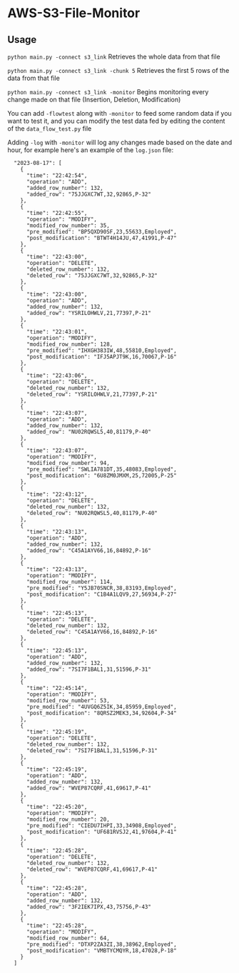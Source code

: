 # AWS-S3-File-Monitor

## Usage
```python main.py -connect s3_link```
Retrieves the whole data from that file

```python main.py -connect s3_link -chunk 5```
Retrieves the first 5 rows of the data from that file

```python main.py -connect s3_link -monitor```
Begins monitoring every change made on that file (Insertion, Deletion, Modification)

You can add ```-flowtest``` along with ```-monitor``` to feed some random data if you want to test it, and you can modify the test data fed by editing the content of the ``data_flow_test.py`` file

Adding ```-log``` with ```-monitor``` will log any changes made based on the date and hour, for example here's an example of the ```log.json``` file:
```
  "2023-08-17": [
    {
      "time": "22:42:54",
      "operation": "ADD",
      "added_row_number": 132,
      "added_row": "75JJGXC7WT,32,92865,P-32"
    },
    {
      "time": "22:42:55",
      "operation": "MODIFY",
      "modified_row_number": 35,
      "pre_modified": "BP5QXD90SF,23,55633,Employed",
      "post_modification": "BTWT4H14JU,47,41991,P-47"
    },
    {
      "time": "22:43:00",
      "operation": "DELETE",
      "deleted_row_number": 132,
      "deleted_row": "75JJGXC7WT,32,92865,P-32"
    },
    {
      "time": "22:43:00",
      "operation": "ADD",
      "added_row_number": 132,
      "added_row": "YSRILOHWLV,21,77397,P-21"
    },
    {
      "time": "22:43:01",
      "operation": "MODIFY",
      "modified_row_number": 128,
      "pre_modified": "IHXGH383IW,48,55810,Employed",
      "post_modification": "IFJ5APJT9K,16,70067,P-16"
    },
    {
      "time": "22:43:06",
      "operation": "DELETE",
      "deleted_row_number": 132,
      "deleted_row": "YSRILOHWLV,21,77397,P-21"
    },
    {
      "time": "22:43:07",
      "operation": "ADD",
      "added_row_number": 132,
      "added_row": "NU02RQWSL5,40,81179,P-40"
    },
    {
      "time": "22:43:07",
      "operation": "MODIFY",
      "modified_row_number": 94,
      "pre_modified": "SWLIA781DT,35,48083,Employed",
      "post_modification": "6U8ZM0JMXM,25,72005,P-25"
    },
    {
      "time": "22:43:12",
      "operation": "DELETE",
      "deleted_row_number": 132,
      "deleted_row": "NU02RQWSL5,40,81179,P-40"
    },
    {
      "time": "22:43:13",
      "operation": "ADD",
      "added_row_number": 132,
      "added_row": "C45A1AYV66,16,84892,P-16"
    },
    {
      "time": "22:43:13",
      "operation": "MODIFY",
      "modified_row_number": 114,
      "pre_modified": "Y5JB70SNCR,38,83193,Employed",
      "post_modification": "C1B4A1LQV9,27,56934,P-27"
    },
    {
      "time": "22:45:13",
      "operation": "DELETE",
      "deleted_row_number": 132,
      "deleted_row": "C45A1AYV66,16,84892,P-16"
    },
    {
      "time": "22:45:13",
      "operation": "ADD",
      "added_row_number": 132,
      "added_row": "7SI7F1BAL1,31,51596,P-31"
    },
    {
      "time": "22:45:14",
      "operation": "MODIFY",
      "modified_row_number": 53,
      "pre_modified": "4UVGQ6Z5IK,34,85959,Employed",
      "post_modification": "8QRSZ2MEK3,34,92604,P-34"
    },
    {
      "time": "22:45:19",
      "operation": "DELETE",
      "deleted_row_number": 132,
      "deleted_row": "7SI7F1BAL1,31,51596,P-31"
    },
    {
      "time": "22:45:19",
      "operation": "ADD",
      "added_row_number": 132,
      "added_row": "WVEP87CQRF,41,69617,P-41"
    },
    {
      "time": "22:45:20",
      "operation": "MODIFY",
      "modified_row_number": 20,
      "pre_modified": "CIEDU7IHPI,33,34908,Employed",
      "post_modification": "UF681RVSJ2,41,97604,P-41"
    },
    {
      "time": "22:45:28",
      "operation": "DELETE",
      "deleted_row_number": 132,
      "deleted_row": "WVEP87CQRF,41,69617,P-41"
    },
    {
      "time": "22:45:28",
      "operation": "ADD",
      "added_row_number": 132,
      "added_row": "3F2IEK7IPX,43,75756,P-43"
    },
    {
      "time": "22:45:28",
      "operation": "MODIFY",
      "modified_row_number": 64,
      "pre_modified": "DTXP2ZA3ZI,38,38962,Employed",
      "post_modification": "VMBTYCMQYR,18,47028,P-18"
    }
  ]
```
